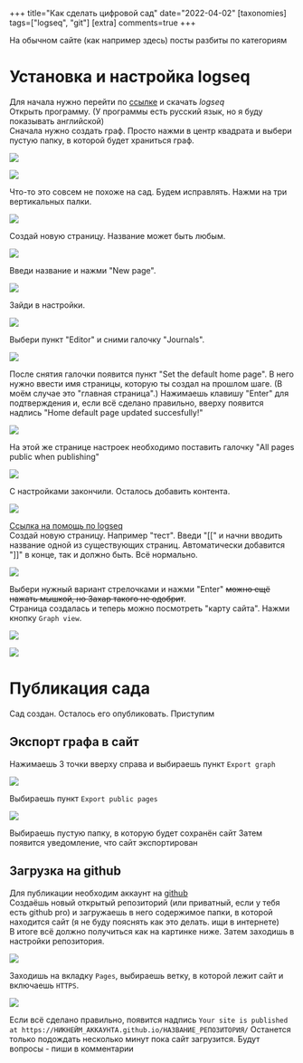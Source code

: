 +++
title="Как сделать цифровой сад"
date="2022-04-02"
[taxonomies]
tags=["logseq", "git"]
[extra]
comments=true
+++


На обычном сайте (как например здесь) посты разбиты по категориям 
#  Установка и настройка logseq
Для начала нужно перейти по [ссылке](https://logseq.com/) и скачать _logseq_        
Открыть программу. (У программы есть русский язык, но я буду показывать английской)     
Сначала нужно создать граф. Просто нажми в центр квадрата и выбери пустую папку, в которой будет храниться граф.

![](./attachments/Pasted%20image%2020220401160936.png)

![](./attachments/Pasted%20image%2020220401123724.png)

Что-то это совсем не похоже на сад. Будем исправлять. 
Нажми на три вертикальных палки.

![](./attachments/Pasted%20image%2020220401124002.png)

Создай новую страницу. Название может быть любым.

![](./attachments/Pasted%20image%2020220401124037.png)

Введи название и нажми  "New page".

![](./attachments/Pasted%20image%2020220401125049.png)

Зайди в настройки.

![](./attachments/Pasted%20image%2020220401125246.png)

Выбери пункт "Editor" и сними галочку "Journals".

![](./attachments/Pasted%20image%2020220401125349.png)

После снятия галочки появится пункт "Set the default home page". В него нужно ввести имя страницы, которую ты создал на прошлом шаге. (В моём случае это "главная страница".) Нажимаешь клавишу "Enter" для подтверждения и, если всё сделано правильно, вверху появится надпись "Home default page updated succesfully!"

![](./attachments/Pasted%20image%2020220401130828.png)

На этой же странице настроек необходимо поставить галочку  "All pages public when publishing"

![](./attachments/Pasted%20image%2020220401135227.png)

С настройками закончили. Осталось добавить контента.

![](./attachments/Pasted%20image%2020220401161701.png)

[Ссылка на помощь по logseq](https://docs.logseq.com/#/page/Contents)   
Создай новую страницу. Например "тест". Введи "\[\[" и начни вводить название одной из существующих страниц. Автоматически добавится "]]" в конце, так и должно быть. Всё нормально.

![](./attachments/Pasted%20image%2020220401162116.png)

Выбери нужный вариант стрелочками и нажми "Enter" ~~можно ещё нажать мышкой, но Захар такого не одобрит~~.  
Страница создалась и теперь можно посмотреть "карту сайта". Нажми кнопку `Graph view`.

![](./attachments/Pasted%20image%2020220401162404.png)

![](./attachments/Pasted%20image%2020220401162432.png)


# Публикация сада

Сад создан. Осталось его опубликовать. Приступим 

## Экспорт графа в сайт
Нажимаешь 3 точки вверху справа и выбираешь пункт `Export graph`

![](./attachments/Pasted%20image%2020220401170943.png)

Выбираешь пункт `Export public pages`

![](./attachments/Pasted%20image%2020220401171038.png)

Выбираешь пустую папку, в которую будет сохранён сайт
Затем появится уведомление, что сайт экспортирован

## Загрузка на github

Для публикации необходим аккаунт на [github](https://github.com/)   
Создаёшь новый открытый репозиторий (или приватный, если у тебя есть github pro) и загружаешь в него содержимое папки, в которой находится сайт (я не буду пояснять как это делать. ищи в интернете)   
В итоге всё должно получиться как на картинке ниже. Затем заходишь в настройки репозитория.

![](./attachments/Pasted%20image%2020220401171823.png)

Заходишь на вкладку `Pages`, выбираешь ветку, в которой лежит сайт и включаешь `HTTPS`.

![](./attachments/Pasted%20image%2020220401172055.png)

Если всё сделано правильно, появится надпись `Your site is published at https://НИКНЕЙМ_АККАУНТА.github.io/НАЗВАНИЕ_РЕПОЗИТОРИЯ/`
Останется только подождать несколько минут пока сайт загрузится.
Будут вопросы - пиши в комментарии